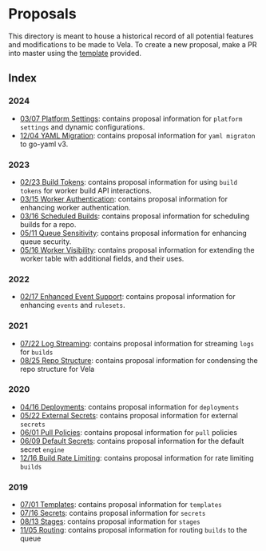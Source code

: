# Proposals

This directory is meant to house a historical record of all potential features and modifications to be made to Vela.
To create a new proposal, make a PR into master using the [template](https://github.com/go-vela/community/blob/master/.github/PULL_REQUEST_TEMPLATE/proposal.md) provided.

## Index

### 2024

- [03/07 Platform Settings](2024/03-07_platform-settings.md): contains proposal information for `platform settings` and dynamic configurations.
- [12/04 YAML Migration](2024/12-04_yaml-migration.md): contains proposal information for `yaml migraton` to go-yaml v3.

### 2023

- [02/23 Build Tokens](2023/02-23_build-tokens.md): contains proposal information for using `build tokens` for worker build API interactions.
- [03/15 Worker Authentication](2023/03-15_worker-auth.md): contains proposal information for enhancing worker authentication.
- [03/16 Scheduled Builds](2023/03-16_scheduled-builds.md): contains proposal information for scheduling builds for a repo.
- [05/11 Queue Sensitivity](2023/05-11_queue-sensitivity.md): contains proposal information for enhancing queue security.
- [05/16 Worker Visibility](2023/05_16_worker_visibility.md): contains proposal information for extending the worker table with additional fields, and their uses.

### 2022

- [02/17 Enhanced Event Support](2022/02-17_enhanced-event-support.md): contains proposal information for enhancing `events` and `rulesets`.

### 2021

- [07/22 Log Streaming](2021/07-22_log-streaming.md): contains proposal information for streaming `logs` for `builds`
- [08/25 Repo Structure](2021/08-25_repo-structure.md): contains proposal information for condensing the repo structure for Vela

### 2020

- [04/16 Deployments](2020/04-16_deployments.md): contains proposal information for `deployments`
- [05/22 External Secrets](2020/05-22_external-secrets.md): contains proposal information for external `secrets`
- [06/01 Pull Policies](2020/06-01_pull-policy.md): contains proposal information for `pull` policies
- [06/09 Default Secrets](2020/06-01_default-secrets.md): contains proposal information for the default secret `engine`
- [12/16 Build Rate Limiting](2020/12-16_rate-limiting.md): contains proposal information for rate limiting `builds`

### 2019

- [07/01 Templates](2019/07-01_templates.md): contains proposal information for `templates`
- [07/16 Secrets](2019/07-16_secrets.md): contains proposal information for `secrets`
- [08/13 Stages](2019/08-13_stages.md): contains proposal information for `stages`
- [11/05 Routing](2019/11-05_routing.md): contains proposal information for routing `builds` to the queue
